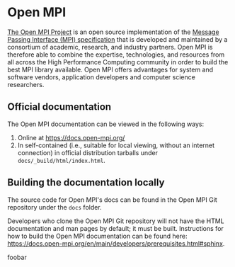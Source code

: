 # Open MPI

[The Open MPI Project](https://www.open-mpi.org/) is an open source
implementation of the [Message Passing Interface (MPI)
specification](https://www.mpi-forum.org/docs/) that is developed and
maintained by a consortium of academic, research, and industry
partners.  Open MPI is therefore able to combine the expertise,
technologies, and resources from all across the High Performance
Computing community in order to build the best MPI library available.
Open MPI offers advantages for system and software vendors,
application developers and computer science researchers.

## Official documentation

The Open MPI documentation can be viewed in the following ways:

1. Online at https://docs.open-mpi.org/
1. In self-contained (i.e., suitable for local viewing, without an
   internet connection) in official distribution tarballs under
   `docs/_build/html/index.html`.

## Building the documentation locally

The source code for Open MPI's docs can be found in the Open MPI Git
repository under the `docs` folder.

Developers who clone the Open MPI Git repository will not have the
HTML documentation and man pages by default; it must be built.
Instructions for how to build the Open MPI documentation can be found
here:
https://docs.open-mpi.org/en/main/developers/prerequisites.html#sphinx.

foobar
